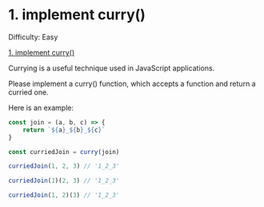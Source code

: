 # 1. implement curry()

Difficulty: Easy

[1. implement curry()](https://bigfrontend.dev/problem/implement-curry)

Currying is a useful technique used in JavaScript applications.

Please implement a curry() function, which accepts a function and return a curried one.

Here is an example:

```js
const join = (a, b, c) => {
    return `${a}_${b}_${c}`
}

const curriedJoin = curry(join)

curriedJoin(1, 2, 3) // '1_2_3'

curriedJoin(1)(2, 3) // '1_2_3'

curriedJoin(1, 2)(3) // '1_2_3'
```
